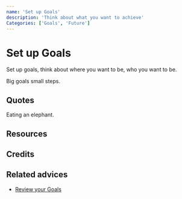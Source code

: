 ```yaml
---
name: 'Set up Goals'
description: 'Think about what you want to achieve'
Categories: ['Goals', 'Future']
---
```

# Set up Goals

Set up goals, think about where you want to be, who you want to be.

Big goals small steps.

## Quotes

Eating an elephant.

## Resources

## Credits

## Related advices

- [Review your Goals](../Review%20your%20Goals)

